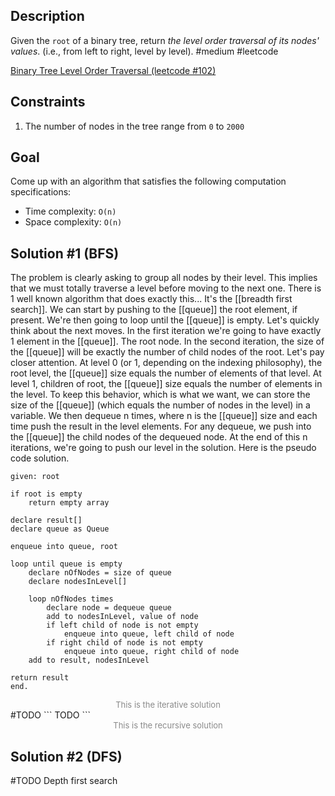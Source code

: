 ## Description
Given the `root` of a binary tree, return _the level order traversal of its nodes' values_. (i.e., from left to right, level by level).
#medium #leetcode 

[Binary Tree Level Order Traversal (leetcode #102)](https://leetcode.com/problems/binary-tree-level-order-traversal/)

## Constraints
1. The number of nodes in the tree range from `0` to `2000`

## Goal
Come up with an algorithm that satisfies the following computation specifications:
* Time complexity: `O(n)`
* Space complexity: `O(n)`

## Solution #1 (BFS)
The problem is clearly asking to group all nodes by their level. This implies that we must totally traverse a level before moving to the next one. There is 1 well known algorithm that does exactly this... It's the [[breadth first search]]. We can start by pushing to the [[queue]] the root element, if present. We're then going to loop until the [[queue]] is empty.
Let's quickly think about the next moves.
In the first iteration we're going to have exactly 1 element in the [[queue]]. The root node.
In the second iteration, the size of the [[queue]] will be exactly the number of child nodes of the root.
Let's pay closer attention.
At level 0 (or 1, depending on the indexing philosophy), the root level, the [[queue]] size equals the number of elements of that level.
At level 1, children of root, the [[queue]] size equals the number of elements in the level.
To keep this behavior, which is what we want, we can store the size of the [[queue]] (which equals the number of nodes in the level) in a variable. We then dequeue n times, where n is the [[queue]] size and each time push the result in the level elements. For any dequeue, we push into the [[queue]] the child nodes of the dequeued node. At the end of this n iterations, we're going to push our level in the solution.
Here is the pseudo code solution.
```
given: root

if root is empty
	return empty array

declare result[]
declare queue as Queue

enqueue into queue, root

loop until queue is empty
	declare nOfNodes = size of queue
	declare nodesInLevel[]

	loop nOfNodes times
		declare node = dequeue queue
		add to nodesInLevel, value of node
		if left child of node is not empty
			enqueue into queue, left child of node
		if right child of node is not empty
			enqueue into queue, right child of node
	add to result, nodesInLevel

return result
end.
```
<div align="center" style="opacity: 0.5"><font size="-1">This is the iterative solution</font></div>
#TODO 
```
TODO
```
<div align="center" style="opacity: 0.5"><font size="-1">This is the recursive solution</font></div>

## Solution #2 (DFS)
#TODO Depth first search